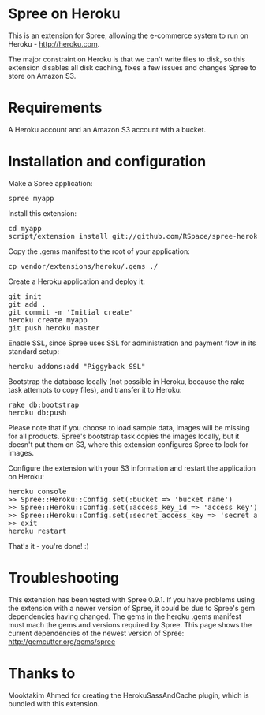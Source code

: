 # Spree on Heroku

This is an extension for Spree, allowing the e-commerce system to run on Heroku - http://heroku.com.

The major constraint on Heroku is that we can't write files to disk, so this extension disables all disk caching, fixes a few issues and changes Spree to store on Amazon S3.

# Requirements 

A Heroku account and an Amazon S3 account with a bucket.

# Installation and configuration

Make a Spree application:

<pre>
spree myapp
</pre>

Install this extension:

<pre>
cd myapp
script/extension install git://github.com/RSpace/spree-heroku.git
</pre>

Copy the .gems manifest to the root of your application:

<pre>
cp vendor/extensions/heroku/.gems ./
</pre>

Create a Heroku application and deploy it:

<pre>
git init
git add .
git commit -m 'Initial create'
heroku create myapp
git push heroku master
</pre>

Enable SSL, since Spree uses SSL for administration and payment flow in its standard setup:

<pre>
heroku addons:add "Piggyback SSL"
</pre>

Bootstrap the database locally (not possible in Heroku, because the rake task attempts to copy files), and transfer it to Heroku:

<pre>
rake db:bootstrap
heroku db:push
</pre>

Please note that if you choose to load sample data, images will be missing for all products. Spree's bootstrap task copies the images locally, but it doesn't put them on S3, where this extension configures Spree to look for images.

Configure the extension with your S3 information and restart the application on Heroku:

<pre>
heroku console
>> Spree::Heroku::Config.set(:bucket => 'bucket name')
>> Spree::Heroku::Config.set(:access_key_id => 'access key')
>> Spree::Heroku::Config.set(:secret_access_key => 'secret access key')
>> exit
heroku restart
</pre>

That's it - you're done! :)

# Troubleshooting

This extension has been tested with Spree 0.9.1. If you have problems using the extension with a newer version of Spree, it could be due to Spree's gem dependencies having changed. The gems in the heroku .gems manifest must mach the gems and versions required by Spree. This page shows the current dependencies of the newest version of Spree: http://gemcutter.org/gems/spree


# Thanks to 

Mooktakim Ahmed for creating the HerokuSassAndCache plugin, which is bundled with this extension.